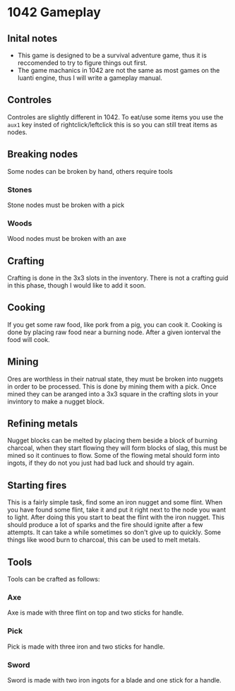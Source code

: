# 1042 Gameplay

## Inital notes

- This game is designed to be a survival adventure game, thus it is reccomended to try to figure things out first.
- The game machanics in 1042 are not the same as most games on the luanti engine, thus I will write a gameplay manual.


## Controles

Controles are slightly different in 1042. To eat/use some items you use the `aux1` key insted of rightclick/leftclick this is so you can still treat items as nodes.


## Breaking nodes

Some nodes can be broken by hand, others require tools

### Stones

Stone nodes must be broken with a pick

### Woods

Wood nodes must be broken with an axe


## Crafting

Crafting is done in the 3x3 slots in the inventory. There is not a crafting guid in this phase, though I would like to add it soon.


## Cooking

If you get some raw food, like pork from a pig, you can cook it. Cooking is done by placing raw food near a burning node. After a given ionterval the food will cook.


## Mining

Ores are worthless in their natrual state, they must be broken into nuggets in order to be processed. This is done by mining them with a pick. Once mined they can be aranged into a 3x3 square in the crafting slots in your invintory to make a nugget block.


## Refining metals

Nugget blocks can be melted by placing them beside a block of burning charcoal, when they start flowing they will form blocks of slag, this must be mined so it continues to flow. Some of the flowing metal should form into ingots, if they do not you just had bad luck and should try again.


## Starting fires
This is a fairly simple task, find some an iron nugget and some flint. When you have found some flint, take it and put it right next to the node you want to light. After doing this you start to beat the flint with the iron nugget. This should produce a lot of sparks and the fire should ignite after a few attempts. It can take a while sometimes so don't give up to quickly. Some things like wood burn to charcoal, this can be used to melt metals.


## Tools

Tools can be crafted as follows:

### Axe

Axe is made with three flint on top and two sticks for handle.

### Pick

Pick is made with three iron and two sticks for handle.

### Sword

Sword is made with two iron ingots for a blade and one stick for a handle.